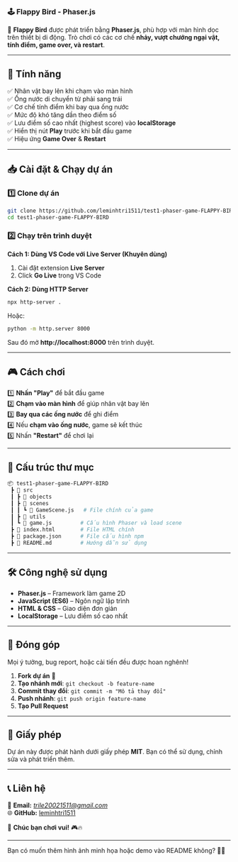 ### **🕹️ Flappy Bird - Phaser.js**
🚀 **Flappy Bird** được phát triển bằng **Phaser.js**, phù hợp với màn hình dọc trên thiết bị di động. Trò chơi có các cơ chế **nhảy, vượt chướng ngại vật, tính điểm, game over, và restart**.

---

## **📌 Tính năng**
✅ Nhân vật bay lên khi chạm vào màn hình  
✅ Ống nước di chuyển từ phải sang trái  
✅ Cơ chế tính điểm khi bay qua ống nước  
✅ Mức độ khó tăng dần theo điểm số  
✅ Lưu điểm số cao nhất (highest score) vào **localStorage**  
✅ Hiển thị nút **Play** trước khi bắt đầu game  
✅ Hiệu ứng **Game Over** & **Restart**  

---

## **📥 Cài đặt & Chạy dự án**
### **1️⃣ Clone dự án**
```sh
git clone https://github.com/leminhtri1511/test1-phaser-game-FLAPPY-BIRD.git
cd test1-phaser-game-FLAPPY-BIRD
```

### **2️⃣ Chạy trên trình duyệt**
**Cách 1: Dùng VS Code với Live Server (Khuyên dùng)**
1. Cài đặt extension **Live Server**
2. Click **Go Live** trong VS Code

**Cách 2: Dùng HTTP Server**
```sh
npx http-server .
```
Hoặc:
```sh
python -m http.server 8000
```
Sau đó mở **http://localhost:8000** trên trình duyệt.

---

## **🎮 Cách chơi**
1️⃣ **Nhấn "Play"** để bắt đầu game  
2️⃣ **Chạm vào màn hình** để giúp nhân vật bay lên  
3️⃣ **Bay qua các ống nước** để ghi điểm  
4️⃣ Nếu **chạm vào ống nước**, game sẽ kết thúc  
5️⃣ Nhấn **"Restart"** để chơi lại  

---

## **📂 Cấu trúc thư mục**
```bash
📦 test1-phaser-game-FLAPPY-BIRD
 ┣ 📂 src
 ┃ ┣ 📂 objects
 ┃ ┣ 📂 scenes
 ┃ ┃ ┗ 📜 GameScene.js   # File chính của game
 ┃ ┣ 📂 utils
 ┃ ┗ 📜 game.js         # Cấu hình Phaser và load scene
 ┣ 📜 index.html        # File HTML chính
 ┣ 📜 package.json      # File cấu hình npm
 ┣ 📜 README.md         # Hướng dẫn sử dụng
```

---

## **🛠️ Công nghệ sử dụng**
- **Phaser.js** – Framework làm game 2D  
- **JavaScript (ES6)** – Ngôn ngữ lập trình  
- **HTML & CSS** – Giao diện đơn giản  
- **LocalStorage** – Lưu điểm số cao nhất  

---

## **🤝 Đóng góp**
Mọi ý tưởng, bug report, hoặc cải tiến đều được hoan nghênh!  
1. **Fork dự án** 🍴  
2. **Tạo nhánh mới**: `git checkout -b feature-name`  
3. **Commit thay đổi**: `git commit -m "Mô tả thay đổi"`  
4. **Push nhánh**: `git push origin feature-name`  
5. **Tạo Pull Request**  

---

## **📄 Giấy phép**
Dự án này được phát hành dưới giấy phép **MIT**. Bạn có thể sử dụng, chỉnh sửa và phát triển thêm.

---

## **📞 Liên hệ**
📧 **Email:** *trile20021511@gmail.com*  
🌐 **GitHub:** [leminhtri1511](https://github.com/leminhtri1511)  

🚀 **Chúc bạn chơi vui!** 🎮🔥

---

Bạn có muốn thêm hình ảnh minh họa hoặc demo vào README không? 📸🎨